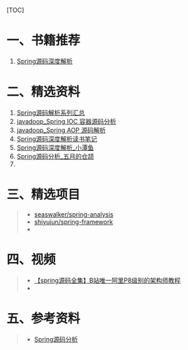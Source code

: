 [TOC]





# 一、书籍推荐

1. [Spring源码深度解析](https://item.jd.com/12506664.html)





# 二、精选资料

1. [Spring源码解析系列汇总](https://segmentfault.com/a/1190000020305930)
2. [javadoop_Spring IOC 容器源码分析](https://javadoop.com/post/spring-ioc)
3. [javadoop_Spring AOP 源码解析](https://javadoop.com/post/spring-aop-source)
4. [Spring源码深度解析读书笔记](https://blog.csdn.net/wolf_love666/article/details/88048467)
5. [Spring源码深度解析_小潭鱼](https://blog.csdn.net/uftjtt/article/category/7580785)
6. [Spring源码分析_五月的仓颉](https://www.cnblogs.com/xrq730/category/941473.html)
7. 



# 三、精选项目

> - [seaswalker/spring-analysis](https://github.com/seaswalker/spring-analysis)
> - [shiyujun/spring-framework](https://github.com/shiyujun/spring-framework)
> - 



# 四、视频

> - [【spring源码全集】B站唯一阿里P8级别的架构师教程](https://www.bilibili.com/video/BV1uE411d7L5?p=2)
> - 





# 五、参考资料

> - [Spring源码分析](https://www.cnblogs.com/chenyanbin/p/11756034.html)